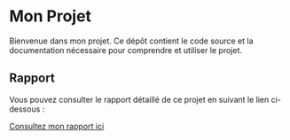 # Mon Projet

Bienvenue dans mon projet. Ce dépôt contient le code source et la documentation nécessaire pour comprendre et utiliser le projet.

## Rapport

Vous pouvez consulter le rapport détaillé de ce projet en suivant le lien ci-dessous :

[Consultez mon rapport ici](https://github.com/NohaylaA/SD_Tp5/blob/main/Anoada_Nohayla_Tp5.pdf)

